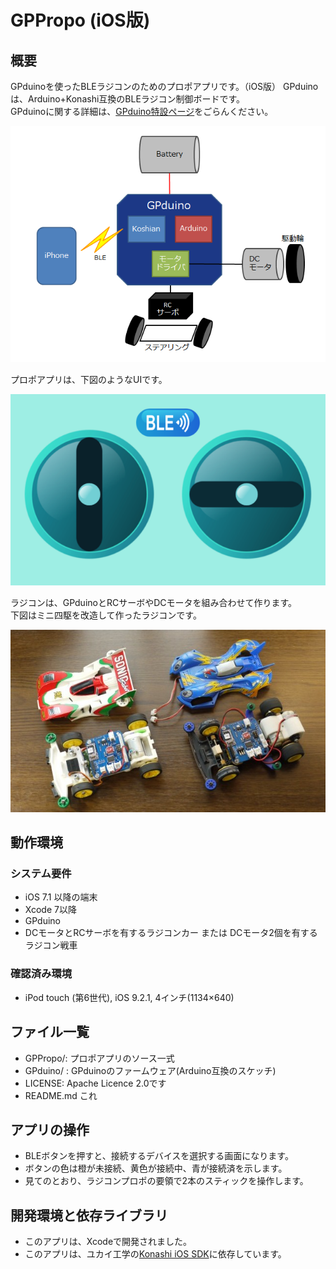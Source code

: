GPPropo (iOS版)
=========

## 概要
GPduinoを使ったBLEラジコンのためのプロポアプリです。（iOS版）
GPduinoは、Arduino+Konashi互換のBLEラジコン制御ボードです。  
GPduinoに関する詳細は、[GPduino特設ページ](http://lipoyang.net/gpduino)をごらんください。

![概念図](image/BLE_overview.png)

プロポアプリは、下図のようなUIです。

![アプリの画面](image/BLE_UI_small.png)

ラジコンは、GPduinoとRCサーボやDCモータを組み合わせて作ります。  
下図はミニ四駆を改造して作ったラジコンです。

![ラジコンの写真](image/Mini4WD.jpg)

## 動作環境
### システム要件
* iOS 7.1 以降の端末
* Xcode 7以降
* GPduino
* DCモータとRCサーボを有するラジコンカー または DCモータ2個を有するラジコン戦車

### 確認済み環境

* iPod touch (第6世代), iOS 9.2.1, 4インチ(1134×640)

## ファイル一覧

* GPPropo/: プロポアプリのソース一式
* GPduino/ : GPduinoのファームウェア(Arduino互換のスケッチ)
* LICENSE: Apache Licence 2.0です
* README.md これ

## アプリの操作

* BLEボタンを押すと、接続するデバイスを選択する画面になります。
* ボタンの色は橙が未接続、黄色が接続中、青が接続済を示します。
* 見てのとおり、ラジコンプロポの要領で2本のスティックを操作します。

## 開発環境と依存ライブラリ
* このアプリは、Xcodeで開発されました。
* このアプリは、ユカイ工学の[Konashi iOS SDK](https://github.com/YUKAI/konashi-ios-sdk)に依存しています。
